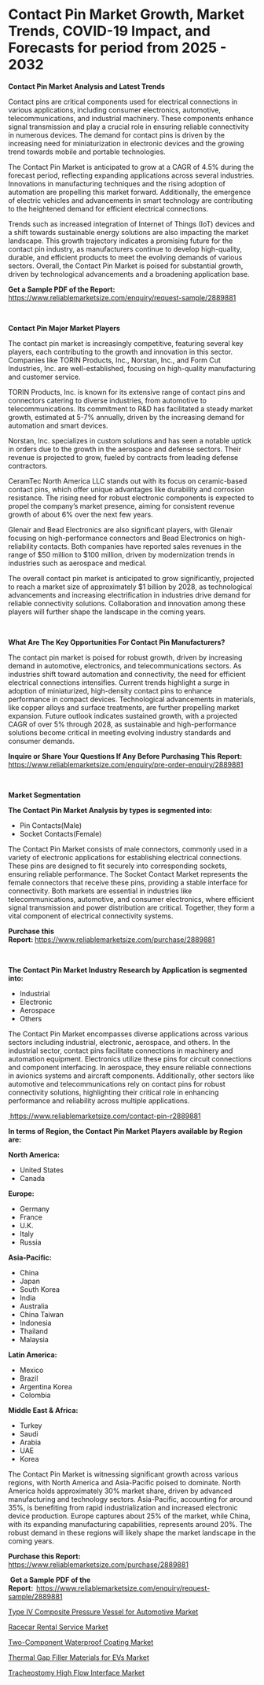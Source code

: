 <p><h1>Contact Pin Market Growth, Market Trends, COVID-19 Impact, and Forecasts for period from 2025 - 2032</h1></p><p><strong>Contact Pin Market Analysis and Latest Trends</strong></p>
<p><p>Contact pins are critical components used for electrical connections in various applications, including consumer electronics, automotive, telecommunications, and industrial machinery. These components enhance signal transmission and play a crucial role in ensuring reliable connectivity in numerous devices. The demand for contact pins is driven by the increasing need for miniaturization in electronic devices and the growing trend towards mobile and portable technologies.</p><p>The Contact Pin Market is anticipated to grow at a CAGR of 4.5% during the forecast period, reflecting expanding applications across several industries. Innovations in manufacturing techniques and the rising adoption of automation are propelling this market forward. Additionally, the emergence of electric vehicles and advancements in smart technology are contributing to the heightened demand for efficient electrical connections.</p><p>Trends such as increased integration of Internet of Things (IoT) devices and a shift towards sustainable energy solutions are also impacting the market landscape. This growth trajectory indicates a promising future for the contact pin industry, as manufacturers continue to develop high-quality, durable, and efficient products to meet the evolving demands of various sectors. Overall, the Contact Pin Market is poised for substantial growth, driven by technological advancements and a broadening application base.</p></p>
<p><strong>Get a Sample PDF of the Report:&nbsp;</strong> <a href="https://www.reliablemarketsize.com/enquiry/request-sample/2889881?utm_campaign=2176&utm_medium=2&utm_source=Github&utm_content=ia&utm_term=14032025&utm_id=contact-pin">https://www.reliablemarketsize.com/enquiry/request-sample/2889881</a></p>
<p>&nbsp;</p>
<p><strong>Contact Pin Major Market Players</strong></p>
<p><p>The contact pin market is increasingly competitive, featuring several key players, each contributing to the growth and innovation in this sector. Companies like TORIN Products, Inc., Norstan, Inc., and Form Cut Industries, Inc. are well-established, focusing on high-quality manufacturing and customer service. </p><p>TORIN Products, Inc. is known for its extensive range of contact pins and connectors catering to diverse industries, from automotive to telecommunications. Its commitment to R&D has facilitated a steady market growth, estimated at 5-7% annually, driven by the increasing demand for automation and smart devices.</p><p>Norstan, Inc. specializes in custom solutions and has seen a notable uptick in orders due to the growth in the aerospace and defense sectors. Their revenue is projected to grow, fueled by contracts from leading defense contractors.</p><p>CeramTec North America LLC stands out with its focus on ceramic-based contact pins, which offer unique advantages like durability and corrosion resistance. The rising need for robust electronic components is expected to propel the company’s market presence, aiming for consistent revenue growth of about 6% over the next few years.</p><p>Glenair and Bead Electronics are also significant players, with Glenair focusing on high-performance connectors and Bead Electronics on high-reliability contacts. Both companies have reported sales revenues in the range of $50 million to $100 million, driven by modernization trends in industries such as aerospace and medical.</p><p>The overall contact pin market is anticipated to grow significantly, projected to reach a market size of approximately $1 billion by 2028, as technological advancements and increasing electrification in industries drive demand for reliable connectivity solutions. Collaboration and innovation among these players will further shape the landscape in the coming years.</p></p>
<p>&nbsp;</p>
<p><strong>What Are The Key Opportunities For Contact Pin Manufacturers?</strong></p>
<p><p>The contact pin market is poised for robust growth, driven by increasing demand in automotive, electronics, and telecommunications sectors. As industries shift toward automation and connectivity, the need for efficient electrical connections intensifies. Current trends highlight a surge in adoption of miniaturized, high-density contact pins to enhance performance in compact devices. Technological advancements in materials, like copper alloys and surface treatments, are further propelling market expansion. Future outlook indicates sustained growth, with a projected CAGR of over 5% through 2028, as sustainable and high-performance solutions become critical in meeting evolving industry standards and consumer demands.</p></p>
<p><strong>Inquire or Share Your Questions If Any Before Purchasing This Report:</strong> <a href="https://www.reliablemarketsize.com/enquiry/pre-order-enquiry/2889881?utm_campaign=2176&utm_medium=2&utm_source=Github&utm_content=ia&utm_term=14032025&utm_id=contact-pin">https://www.reliablemarketsize.com/enquiry/pre-order-enquiry/2889881</a></p>
<p>&nbsp;</p>
<p><strong>Market Segmentation</strong></p>
<p><strong>The Contact Pin Market Analysis by types is segmented into:</strong></p>
<p><ul><li>Pin Contacts(Male)</li><li>Socket Contacts(Female)</li></ul></p>
<p><p>The Contact Pin Market consists of male connectors, commonly used in a variety of electronic applications for establishing electrical connections. These pins are designed to fit securely into corresponding sockets, ensuring reliable performance. The Socket Contact Market represents the female connectors that receive these pins, providing a stable interface for connectivity. Both markets are essential in industries like telecommunications, automotive, and consumer electronics, where efficient signal transmission and power distribution are critical. Together, they form a vital component of electrical connectivity systems.</p></p>
<p><strong>Purchase this Report:&nbsp;</strong><a href="https://www.reliablemarketsize.com/purchase/2889881?utm_campaign=2176&utm_medium=2&utm_source=Github&utm_content=ia&utm_term=14032025&utm_id=contact-pin">https://www.reliablemarketsize.com/purchase/2889881</a></p>
<p>&nbsp;</p>
<p><strong>The Contact Pin Market Industry Research by Application is segmented into:</strong></p>
<p><ul><li>Industrial</li><li>Electronic</li><li>Aerospace</li><li>Others</li></ul></p>
<p><p>The Contact Pin Market encompasses diverse applications across various sectors including industrial, electronic, aerospace, and others. In the industrial sector, contact pins facilitate connections in machinery and automation equipment. Electronics utilize these pins for circuit connections and component interfacing. In aerospace, they ensure reliable connections in avionics systems and aircraft components. Additionally, other sectors like automotive and telecommunications rely on contact pins for robust connectivity solutions, highlighting their critical role in enhancing performance and reliability across multiple applications.</p></p>
<p><a href="https://www.reliablemarketsize.com/contact-pin-r2889881?utm_campaign=2176&utm_medium=2&utm_source=Github&utm_content=ia&utm_term=14032025&utm_id=contact-pin">&nbsp;https://www.reliablemarketsize.com/contact-pin-r2889881</a></p>
<p><strong>In terms of Region, the Contact Pin Market Players available by Region are:</strong></p>
<p>
    <p> <strong> North America: </strong>
        <ul>
            <li>United States</li>
            <li>Canada</li>
        </ul>
        </p> 
    <p> <strong> Europe: </strong>
        <ul>
            <li>Germany</li>
            <li>France</li>
            <li>U.K.</li>
            <li>Italy</li>
            <li>Russia</li>
        </ul>
        </p> 
    <p> <strong> Asia-Pacific: </strong>
        <ul>
            <li>China</li>
            <li>Japan</li>
            <li>South Korea</li>
            <li>India</li>
            <li>Australia</li>
            <li>China Taiwan</li>
            <li>Indonesia</li>
            <li>Thailand</li>
            <li>Malaysia</li>
        </ul>
        </p> 
    <p> <strong> Latin America: </strong>
        <ul>
            <li>Mexico</li>
            <li>Brazil</li>
            <li>Argentina Korea</li>
            <li>Colombia</li>
        </ul>
        </p> 
    <p> <strong> Middle East & Africa: </strong>
        <ul>
            <li>Turkey</li>
            <li>Saudi</li>
            <li>Arabia</li>
            <li>UAE</li>
            <li>Korea</li>
        </ul>
    </p>
    </p>
<p><p>The Contact Pin Market is witnessing significant growth across various regions, with North America and Asia-Pacific poised to dominate. North America holds approximately 30% market share, driven by advanced manufacturing and technology sectors. Asia-Pacific, accounting for around 35%, is benefiting from rapid industrialization and increased electronic device production. Europe captures about 25% of the market, while China, with its expanding manufacturing capabilities, represents around 20%. The robust demand in these regions will likely shape the market landscape in the coming years.</p></p>
<p><strong>Purchase this Report: </strong><a href="https://www.reliablemarketsize.com/purchase/2889881?utm_campaign=2176&utm_medium=2&utm_source=Github&utm_content=ia&utm_term=14032025&utm_id=contact-pin">https://www.reliablemarketsize.com/purchase/2889881</a></p>
<p>&nbsp;<strong>Get a Sample PDF of the Report:&nbsp;&nbsp;</strong><a href="https://www.reliablemarketsize.com/enquiry/request-sample/2889881?utm_campaign=2176&utm_medium=2&utm_source=Github&utm_content=ia&utm_term=14032025&utm_id=contact-pin">https://www.reliablemarketsize.com/enquiry/request-sample/2889881</a></p>
<p><strong></strong></p>
<p><p><a href="https://github.com/asoauoldag3n/Market-Research-Report-List-1/blob/main/type-iv-composite-pressure-vessel-for-automotive-market.md?utm_campaign=2176&utm_medium=2&utm_source=Github&utm_content=ia&utm_term=14032025&utm_id=contact-pin">Type IV Composite Pressure Vessel for Automotive Market</a></p><p><a href="https://github.com/marcayaminig/Market-Research-Report-List-1/blob/main/racecar-rental-service-market.md?utm_campaign=2176&utm_medium=2&utm_source=Github&utm_content=ia&utm_term=14032025&utm_id=contact-pin">Racecar Rental Service Market</a></p><p><a href="https://github.com/phillpfantis/Market-Research-Report-List-1/blob/main/two-component-waterproof-coating-market.md?utm_campaign=2176&utm_medium=2&utm_source=Github&utm_content=ia&utm_term=14032025&utm_id=contact-pin">Two-Component Waterproof Coating Market</a></p><p><a href="https://github.com/stuwinawisa/Market-Research-Report-List-1/blob/main/thermal-gap-filler-materials-for-evs-market.md?utm_campaign=2176&utm_medium=2&utm_source=Github&utm_content=ia&utm_term=14032025&utm_id=contact-pin">Thermal Gap Filler Materials for EVs Market</a></p><p><a href="https://github.com/awwqamet/Market-Research-Report-List-1/blob/main/tracheostomy-high-flow-interface-market.md?utm_campaign=2176&utm_medium=2&utm_source=Github&utm_content=ia&utm_term=14032025&utm_id=contact-pin">Tracheostomy High Flow Interface Market</a></p></p>
